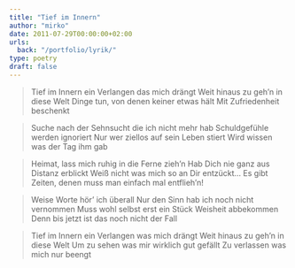 ```yaml
---
title: "Tief im Innern"
author: "mirko"
date: 2011-07-29T00:00:00+02:00
urls:
  back: "/portfolio/lyrik/"
type: poetry
draft: false
---
```


> Tief im Innern ein Verlangen das mich drängt
> Weit hinaus zu geh’n in diese Welt
> Dinge tun, von denen keiner etwas hält
> Mit Zufriedenheit beschenkt

> Suche nach der Sehnsucht die ich nicht mehr hab
> Schuldgefühle werden ignoriert
> Nur wer ziellos auf sein Leben stiert
> Wird wissen was der Tag ihm gab

> Heimat, lass mich ruhig in die Ferne zieh’n
> Hab Dich nie ganz aus Distanz erblickt
> Weiß nicht was mich so an Dir entzückt…
> Es gibt Zeiten, denen muss man einfach mal entflieh’n!

> Weise Worte hör’ ich überall
> Nur den Sinn hab ich noch nicht vernommen
> Muss wohl selbst erst ein Stück Weisheit abbekommen
> Denn bis jetzt ist das noch nicht der Fall

> Tief im Innern ein Verlangen was mich drängt
> Weit hinaus zu geh’n in diese Welt
> Um zu sehen was mir wirklich gut gefällt
> Zu verlassen was mich nur beengt